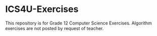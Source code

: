 # ICS4U-Exercises
This repository is for Grade 12 Computer Science Exercises. Algorithm exercises are not posted by request of teacher.
